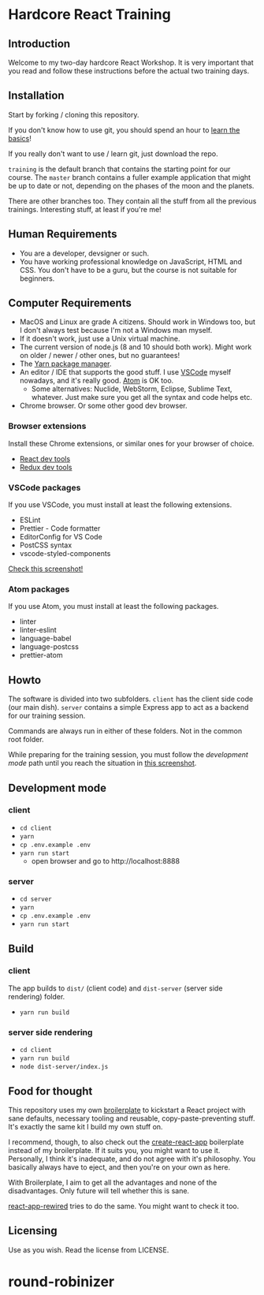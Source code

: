 # Hardcore React Training

## Introduction

Welcome to my two-day hardcore React Workshop. It is very important
that you read and follow these instructions before the actual two training days.

## Installation

Start by forking / cloning this repository.

If you don't know how to use git, you should spend an hour to [learn the basics](https://guides.github.com/introduction/git-handbook/)!

If you really don't want to use / learn git, just download the repo.

`training` is the default branch that contains the starting point for
our course. The `master` branch contains a fuller example application that might be
up to date or not, depending on the phases of the moon and the planets.

There are other branches too. They contain all the stuff from all the previous trainings. Interesting stuff, at least if you're me!

## Human Requirements

- You are a developer, devsigner or such.
- You have working professional knowledge on JavaScript, HTML and CSS. You don't have to be a guru, but the course is not suitable for beginners.

## Computer Requirements

- MacOS and Linux are grade A citizens. Should work in Windows too, but I don't
  always test because I'm not a Windows man myself.
- If it doesn't work, just use a Unix virtual machine.
- The current version of node.js (8 and 10 should both work). Might work on older / newer / other ones, but no guarantees!
- The [Yarn package manager](https://yarnpkg.com).
- An editor / IDE that supports the good stuff. I use [VSCode](https://code.visualstudio.com/)
  myself nowadays, and it's really good. [Atom](https://atom.io/) is OK too.
  - Some alternatives: Nuclide, WebStorm, Eclipse, Sublime Text, whatever. Just make sure you get all the syntax and code helps etc.
- Chrome browser. Or some other good dev browser.

### Browser extensions

Install these Chrome extensions, or similar ones for your browser of choice.

- [React dev tools](https://chrome.google.com/webstore/detail/react-developer-tools/fmkadmapgofadopljbjfkapdkoienihi)
- [Redux dev tools](https://chrome.google.com/webstore/detail/redux-devtools/lmhkpmbekcpmknklioeibfkpmmfibljd)

### VSCode packages

If you use VSCode, you must install at least the following extensions.

- ESLint
- Prettier - Code formatter
- EditorConfig for VS Code
- PostCSS syntax
- vscode-styled-components

[Check this screenshot!](https://www.dropbox.com/s/mujeklatlr30ciy/Screenshot%202018-07-30%2013.39.07.png?dl=0)

### Atom packages

If you use Atom, you must install at least the following packages.

- linter
- linter-eslint
- language-babel
- language-postcss
- prettier-atom

## Howto

The software is divided into two subfolders. `client` has the client side
code (our main dish). `server` contains a simple Express app to act as
a backend for our training session.

Commands are always run in either of these folders. Not in the common
root folder.

While preparing for the training session, you must follow the _development mode_ path
until you reach the situation in [this screenshot](https://www.dropbox.com/s/np9dsnil0p7jny7/Screenshot%202018-08-16%2014.07.12.png?dl=0).

## Development mode

### client

- `cd client`
- `yarn`
- `cp .env.example .env`
- `yarn run start`
  - open browser and go to http://localhost:8888

### server

- `cd server`
- `yarn`
- `cp .env.example .env`
- `yarn run start`

## Build

### client

The app builds to `dist/` (client code) and `dist-server` (server side rendering) folder.

- `yarn run build`

### server side rendering

- `cd client`
- `yarn run build`
- `node dist-server/index.js`

## Food for thought

This repository uses my own [broilerplate](https://github.com/pekkis/broilerplate)
to kickstart a React project with sane defaults, necessary tooling and reusable,
copy-paste-preventing stuff. It's exactly the same kit I build my own stuff on.

I recommend, though, to also check out the [create-react-app](https://github.com/facebookincubator/create-react-app) boilerplate
instead of my broilerplate. If it suits you, you might want to use it. Personally, I think it's inadequate, and do not agree with it's philosophy.
You basically always have to eject, and then you're on your own as here.

With Broilerplate, I aim to get all the advantages and none of the disadvantages.
Only future will tell whether this is sane.

[react-app-rewired](https://github.com/timarney/react-app-rewired) tries to
do the same. You might want to check it too.

## Licensing

Use as you wish. Read the license from LICENSE.
# round-robinizer
